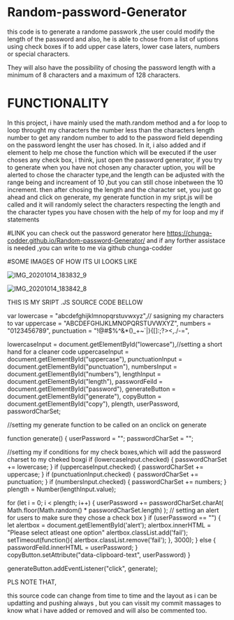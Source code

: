# Random-password-Generator

this code is to generate a randome passwork ,the user could modify the length of the password and 
also, he is able to chose from a list of uptions using check boxes if to add upper case laters,
lower case laters, numbers or special characters.

They will also have the possibility of chosing the password length with a minimum of 8 characters and a maximum of 128 characters.

# FUNCTIONALITY

 In this project, i have mainly used the math.random method and a for loop to loop throught my characters the number less than the characters length number to get 
 any random number to add to the password field depending on the password lenght the user has chosed.
 In it, i also added and if element to help me chose the function which will be executed if the user choses any check box, i think, just open the password generator,
 if you try to generate when you have not chosen any character uption, you will be alerted to chose the character type,and the length can be adjusted 
 with the range being and increament of 10 ,but you can still chose inbetween the 10 increment.
 then after chosing the length and the character set, you just go ahead and click on generate, my generate function in my sript.js will be called and it will randomly select the characters
 respecting the length and the character types you have chosen with the help of my for loop and my if statements
 
 #LINK
 you can check out the password generator here https://chunga-codder.github.io/Random-password-Generator/
 and if any forther assistace is needed ,you can write to me via github chunga-codder 
 
 
#SOME IMAGES OF HOW ITS UI LOOKS LIKE



![IMG_20201014_183832_9](https://user-images.githubusercontent.com/71171928/96025340-e2c81980-0e4c-11eb-9e44-46c84e940bfb.jpg)



![IMG_20201014_183842_8](https://user-images.githubusercontent.com/71171928/96025349-e491dd00-0e4c-11eb-840a-c491c53582c5.jpg)


THIS IS MY SRIPT .JS SOURCE CODE BELLOW 



var lowercase = "abcdefghijklmnopqrstuvwxyz",// sasigning my characters to var 
  uppercase = "ABCDEFGHIJKLMNOPQRSTUVWXYZ",
  numbers = "0123456789",
  punctuation = "!@#$%^&*()_+~`|}{[]:;?><,./-=",
  
  lowercaseInput = document.getElementById("lowercase"),//setting a short hand for a cleaner code
  uppercaseInput = document.getElementById("uppercase"),
  punctuationInput = document.getElementById("punctuation"),
  numbersInput = document.getElementById("numbers"),
  lengthInput = document.getElementById("length"),
  passwordFeild = document.getElementById("password"),
  generateButton = document.getElementById("generate"),
  copyButton = document.getElementById("copy"),
  plength,
  userPassword,
  passwordCharSet;

  //setting my generate function to be called on an onclick on generate
 
function generate() {
  userPassword = "";
  passwordCharSet = "";

  //setting my if conditions for my check boxes,which will add the password charset to my cheked boxgi
  if (lowercaseInput.checked) {
    passwordCharSet += lowercase;
  }
  if (uppercaseInput.checked) {
    passwordCharSet += uppercase;
  }
  if (punctuationInput.checked) {
    passwordCharSet += punctuation;
  }
  if (numbersInput.checked) {
    passwordCharSet += numbers;
  }
  plength = Number(lengthInput.value);
 
  for (let i = 0; i < plength; i++) {
    userPassword += passwordCharSet.charAt(
      Math.floor(Math.random() * passwordCharSet.length)
    );
   // setting an alert for users to make sure they chose a check box
  }
  if (userPassword == "") {
    let alertbox = document.getElementById('alert');
    alertbox.innerHTML = "Please select atleast one option"
    alertbox.classList.add('fail');
    setTimeout(function(){ 
      alertbox.classList.remove('fail');
    }, 3000);
  } else {
    passwordFeild.innerHTML = userPassword;
  }
  copyButton.setAttribute("data-clipboard-text", userPassword)
}
  
generateButton.addEventListener("click", generate);


PLS NOTE THAT,

this source code can change from time to time and the layout as i can be updatting and pushing always , but
you can vissit my commit massages to know what i have added or removed and will also be commented too.



